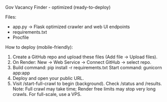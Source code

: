 Gov Vacancy Finder - optimized (ready-to-deploy)

Files:
 - app.py  -> Flask optimized crawler and web UI endpoints
 - requirements.txt
 - Procfile

How to deploy (mobile-friendly):
1. Create a GitHub repo and upload these files (Add file -> Upload files).
2. On Render: New -> Web Service -> Connect GitHub -> select repo.
3. Build command: pip install -r requirements.txt
   Start command: gunicorn app:app
4. Deploy and open your public URL.
5. Visit /start-full-crawl to begin (background). Check /status and /results.
Note: Full crawl may take time; Render free limits may stop very long crawls. For full-scale, use a VPS.
